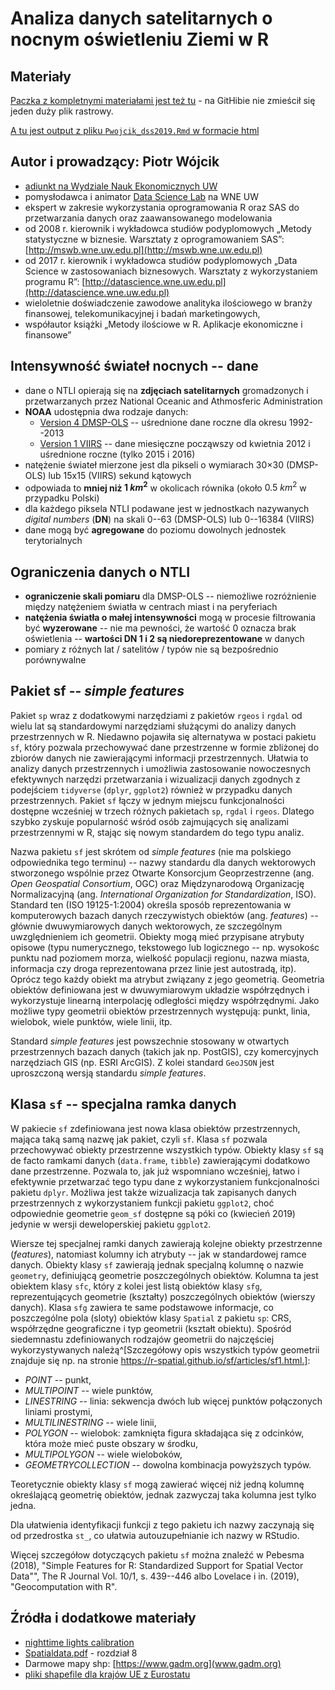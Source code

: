 # Analiza danych satelitarnych o nocnym oświetleniu Ziemi w R

## Materiały

[Paczka z kompletnymi materiałami jest też tu](http://datascience.wne.uw.edu.pl/DSS2019.zip) - na GitHibie nie zmieścił się jeden duży plik rastrowy.

[A tu jest output z pliku `Pwojcik_dss2019.Rmd` w formacie html](http://datascience.wne.uw.edu.pl/dss2019.html)

## Autor i prowadzący: Piotr Wójcik

* [adiunkt na Wydziale Nauk Ekonomicznych UW](http://coin.wne.uw.edu.pl/pwojcik/)
* pomysłodawca i animator [Data Science Lab](http://dslab.wne.uw.edu.pl) na WNE UW
* ekspert w zakresie wykorzystania oprogramowania R oraz SAS do przetwarzania danych oraz zaawansowanego modelowania
* od 2008 r. kierownik i wykładowca studiów podyplomowych „Metody statystyczne w biznesie. Warsztaty z oprogramowaniem SAS”: [http://mswb.wne.uw.edu.pl](http://mswb.wne.uw.edu.pl)
* od 2017 r. kierownik i wykładowca studiów podyplomowych „Data Science w zastosowaniach biznesowych. Warsztaty z wykorzystaniem programu R”: [http://datascience.wne.uw.edu.pl](http://datascience.wne.uw.edu.pl)
* wieloletnie doświadczenie zawodowe analityka ilościowego w branży finansowej, telekomunikacyjnej i badań marketingowych,
* współautor książki „Metody ilościowe w R. Aplikacje ekonomiczne i finansowe”

## Intensywność świateł nocnych -- dane

* dane o NTLI opierają się na **zdjęciach satelitarnych** gromadzonych i przetwarzanych przez National Oceanic and Athmosferic Administration
* **NOAA** udostępnia dwa rodzaje danych:
    * [Version 4 DMSP-OLS](https://ngdc.noaa.gov/eog/dmsp/downloadV4composites.html) -- uśrednione dane roczne dla okresu 1992--2013
    * [Version 1 VIIRS](https://www.ngdc.noaa.gov/eog/viirs/download_dnb_composites.html) -- dane miesięczne począwszy od kwietnia 2012 i uśrednione roczne (tylko 2015 i 2016)
* natężenie świateł mierzone jest dla pikseli o wymiarach 30×30 (DMSP-OLS) lub 15x15 (VIIRS) sekund kątowych
* odpowiada to **mniej niż $1~km^2$** w okolicach równika (około $0.5~km^2$ w przypadku Polski)
* dla każdego piksela NTLI podawane jest w jednostkach nazywanych *digital numbers* (**DN**) na skali 0--63 (DMSP-OLS) lub 0--16384 (VIIRS)
* dane mogą być **agregowane** do poziomu dowolnych jednostek terytorialnych

## Ograniczenia danych o NTLI

* **ograniczenie skali pomiaru** dla DMSP-OLS -- niemożliwe rozróżnienie między natężeniem światła w centrach miast i na peryferiach
* **natężenia światła o małej intensywności** mogą w procesie filtrowania być **wyzerowane** -- nie ma pewności, że wartość 0 oznacza brak oświetlenia -- **wartości DN 1 i 2 są niedoreprezentowane** w danych
* pomiary z różnych lat / satelitów / typów nie są bezpośrednio porównywalne


## Pakiet sf -- *simple features*

Pakiet `sp` wraz z dodatkowymi narzędziami z pakietów `rgeos` i `rgdal` od wielu lat są standardowymi narzędziami służącymi do analizy danych przestrzennych w R. Niedawno pojawiła się alternatywa w postaci pakietu `sf`, który pozwala przechowywać dane przestrzenne w formie zbliżonej do zbiorów danych nie zawierającymi informacji przestrzennych. Ułatwia to analizy danych przestrzennych i umożliwia zastosowanie nowoczesnych efektywnych narzędzi przetwarzania i wizualizacji danych zgodnych z podejściem `tidyverse` (`dplyr`, `ggplot2`) również w przypadku danych przestrzennych. Pakiet `sf` łączy w jednym miejscu funkcjonalności dostępne wcześniej w trzech różnych pakietach `sp`, `rgdal` i `rgeos`. Dlatego szybko zyskuje popularność wśród osób zajmujących się analizami przestrzennymi w R, stając się nowym standardem do tego typu analiz.

Nazwa pakietu `sf` jest skrótem od *simple features* (nie ma polskiego odpowiednika tego terminu) -- nazwy standardu dla danych wektorowych stworzonego wspólnie przez Otwarte Konsorcjum Geoprzestrzenne (ang. *Open Geospatial Consortium*, OGC) oraz Międzynarodową Organizację Normalizacyjną (ang. *International Organization for Standardization*, ISO). Standard ten (ISO 19125-1:2004) określa sposób reprezentowania w komputerowych bazach danych rzeczywistych obiektów (ang. *features*) -- głównie dwuwymiarowych danych wektorowych, ze szczególnym uwzględnieniem ich geometrii. Obiekty mogą mieć przypisane atrybuty opisowe (typu numerycznego, tekstowego lub logicznego -- np. wysokośc punktu nad poziomem morza, wielkość populacji regionu, nazwa miasta, informacja czy droga reprezentowana przez linie jest autostradą, itp). Oprócz tego każdy obiekt ma atrybut związany z jego geometrią. Geometria obiektów definiowana jest w dwuwymiarowym układzie współrzędnych i wykorzystuje linearną interpolację odległości między współrzędnymi. Jako możliwe typy geometrii obiektów przestrzennych występują: punkt, linia, wielobok, wiele punktów, wiele linii, itp. 

Standard *simple features* jest powszechnie stosowany w otwartych przestrzennych bazach danych (takich jak np. PostGIS), czy komercyjnych narzędziach GIS (np. ESRI ArcGIS). Z kolei standard `GeoJSON` jest uproszczoną wersją standardu *simple features*.

## Klasa `sf` -- specjalna ramka danych

W pakiecie `sf` zdefiniowana jest nowa klasa obiektów przestrzennych, mająca taką samą nazwę jak pakiet, czyli `sf`. Klasa `sf` pozwala przechowywać obiekty przestrzenne wszystkich typów. Obiekty klasy `sf` są de facto ramkami danych (`data.frame`, `tibble`) zawierającymi dodatkowo dane przestrzenne. Pozwala to, jak już wspomniano wcześniej, łatwo i efektywnie przetwarzać tego typu dane z wykorzystaniem funkcjonalności pakietu `dplyr`. Możliwa jest także wizualizacja tak zapisanych danych przestrzennych z wykorzystaniem funkcji pakietu `ggplot2`, choć odpowiednie geometrie `geom_sf` dostępne są póki co (kwiecień 2019) jedynie w wersji deweloperskiej pakietu `ggplot2`.

Wiersze tej specjalnej ramki danych zawierają kolejne obiekty przestrzenne (*features*), natomiast kolumny ich atrybuty -- jak w standardowej ramce danych. Obiekty klasy `sf` zawierają jednak specjalną kolumnę o nazwie `geometry`, definiującą geometrie poszczególnych obiektów. Kolumna ta jest obiektem klasy `sfc`, który z kolei jest listą obiektów klasy `sfg`, reprezentujących geometrie (kształty) poszczególnych obiektów (wierszy danych). Klasa `sfg` zawiera te same podstawowe informacje, co poszczególne pola (sloty) obiektów klasy `Spatial` z pakietu `sp`: CRS, współrzędne geograficzne i typ geometrii (kształt obiektu). Spośród siedemnastu zdefiniowanych rodzajów geometrii do najczęściej wykorzystywanych należą^[Szczegółowy opis wszystkich typów geometrii znajduje się np. na stronie https://r-spatial.github.io/sf/articles/sf1.html.]:

* *POINT* -- punkt,
* *MULTIPOINT* -- wiele punktów,
* *LINESTRING* -- linia: sekwencja dwóch lub więcej punktów połączonych liniami prostymi,
* *MULTILINESTRING*  -- wiele linii,
* *POLYGON* -- wielobok: zamknięta figura składająca się z odcinków, która może mieć puste obszary w środku,
* *MULTIPOLYGON* -- wiele wieloboków,
* *GEOMETRYCOLLECTION* -- dowolna kombinacja powyższych typów.

Teoretycznie obiekty klasy `sf` mogą zawierać więcej niż jedną kolumnę określającą geometrię obiektów, jednak zazwyczaj taka kolumna jest tylko jedna.

Dla ułatwienia identyfikacji funkcji z tego pakietu ich nazwy zaczynają się od przedrostka `st_`, co ułatwia autouzupełnianie ich nazwy w RStudio.

Więcej szczegółow dotyczących pakietu `sf` można znaleźć w Pebesma (2018), "Simple Features for R: Standardized Support for Spatial Vector Data"", The R Journal Vol. 10/1, s. 439--446 albo Lovelace i in. (2019), "Geocomputation with R".


## Źródła i dodatkowe materiały

* [nighttime lights calibration](https://damien-c-jacques.rbind.io/post/nighttime-lights-calibration)
* [Spatialdata.pdf](https://rspatial.org/spatial/Spatialdata.pdf) - rozdział 8
* Darmowe mapy shp: [https://www.gadm.org](www.gadm.org)
* [pliki shapefile dla krajów UE z Eurostatu](https://ec.europa.eu/eurostat/web/gisco/geodata/reference-data/administrative-units-statistical-units/nuts#nuts16)
